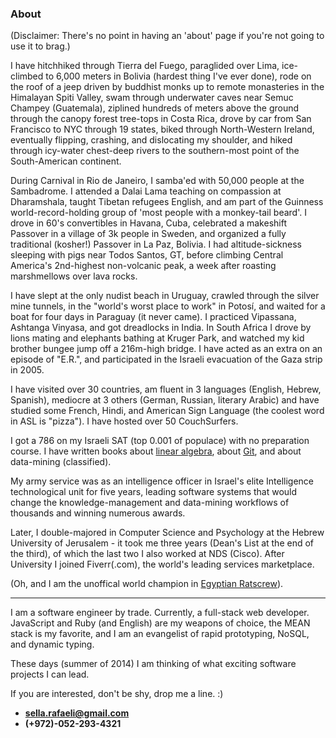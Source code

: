 ### About

(Disclaimer: There's no point in having an 'about' page if you're not going to use it to brag.) 

I have hitchhiked through Tierra del Fuego, paraglided over Lima, ice-climbed to 6,000 meters in Bolivia (hardest thing I've ever done), rode on the roof of a jeep driven by buddhist monks up to remote monasteries in the Himalayan Spiti Valley, swam through underwater caves near Semuc Champey (Guatemala), ziplined hundreds of meters above the ground through the canopy forest tree-tops in Costa Rica, drove by car from San Francisco to NYC through 19 states, biked through North-Western Ireland, eventually flipping, crashing, and dislocating my shoulder, and hiked through icy-water chest-deep rivers to the southern-most point of the South-American continent. 

During Carnival in Rio de Janeiro, I samba'ed with 50,000 people at the Sambadrome. I attended a Dalai Lama teaching on compassion at Dharamshala, taught Tibetan refugees English, and am part of the Guinness world-record-holding group of 'most people with a monkey-tail beard'. I drove in 60's convertibles in Havana, Cuba, celebrated a makeshift Passover in a village of 3k people in Sweden, and organized a fully traditional (kosher!) Passover in La Paz, Bolivia. I had altitude-sickness sleeping with pigs near Todos Santos, GT, before climbing Central America's 2nd-highest non-volcanic peak, a week after roasting marshmellows over lava rocks. 

I have slept at the only nudist beach in Uruguay, crawled through the silver mine tunnels, in the "world's worst place to work" in Potosí, and waited for a boat for four days in Paraguay (it never came). I practiced Vipassana, Ashtanga Vinyasa, and got dreadlocks in India. In South Africa I drove by lions mating and elephants bathing at Kruger Park, and watched my kid brother bungee jump off a 216m-high bridge. I have acted as an extra on an episode of "E.R.", and participated in the Israeli evacuation of the Gaza strip in 2005. 

I have visited over 30 countries, am fluent in 3 languages (English, Hebrew, Spanish), mediocre at 3 others (German, Russian, literary Arabic) and have studied some French, Hindi, and American Sign Language (the coolest word in ASL is "pizza"). I have hosted over 50 CouchSurfers.

I got a 786 on my Israeli SAT (top 0.001 of populace) with no preparation course. I have written books about  [linear algebra](https://sites.google.com/site/linearit1hujibook/), about [Git](http://sellarafaeli.wordpress.com/2014/03/23/git-sandbox-book/), and about data-mining (classified).

My army service was as an intelligence officer in Israel's elite Intelligence technological unit for five years, leading software systems that would change the knowledge-management and data-mining workflows of thousands and winning numerous awards. 

Later, I double-majored in Computer Science and Psychology at the Hebrew University of Jerusalem - it took me three years (Dean's List at the end of the third), of which the last two I also worked at NDS (Cisco). After University I joined Fiverr(.com), the world's leading services marketplace. 

(Oh, and I am the unoffical world champion in [Egyptian Ratscrew](http://en.wikipedia.org/wiki/Egyptian_Ratscrew)). 

- - - - 

I am a software engineer by trade. Currently, a full-stack web developer. JavaScript and Ruby (and English) are my weapons of choice, the MEAN stack is my favorite, and I am an evangelist of rapid prototyping, NoSQL, and dynamic typing. 

These days (summer of 2014) I am thinking of what exciting software projects I can lead. 

If you are interested, don't be shy, drop me a line. :) 

* **sella.rafaeli@gmail.com**
* **(+972)-052-293-4321**